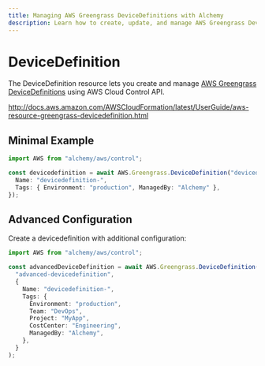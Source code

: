 ```yaml
---
title: Managing AWS Greengrass DeviceDefinitions with Alchemy
description: Learn how to create, update, and manage AWS Greengrass DeviceDefinitions using Alchemy Cloud Control.
---
```


# DeviceDefinition

The DeviceDefinition resource lets you create and manage [AWS Greengrass DeviceDefinitions](https://docs.aws.amazon.com/greengrass/latest/userguide/) using AWS Cloud Control API.

http://docs.aws.amazon.com/AWSCloudFormation/latest/UserGuide/aws-resource-greengrass-devicedefinition.html

## Minimal Example

```ts
import AWS from "alchemy/aws/control";

const devicedefinition = await AWS.Greengrass.DeviceDefinition("devicedefinition-example", {
  Name: "devicedefinition-",
  Tags: { Environment: "production", ManagedBy: "Alchemy" },
});
```

## Advanced Configuration

Create a devicedefinition with additional configuration:

```ts
import AWS from "alchemy/aws/control";

const advancedDeviceDefinition = await AWS.Greengrass.DeviceDefinition(
  "advanced-devicedefinition",
  {
    Name: "devicedefinition-",
    Tags: {
      Environment: "production",
      Team: "DevOps",
      Project: "MyApp",
      CostCenter: "Engineering",
      ManagedBy: "Alchemy",
    },
  }
);
```

